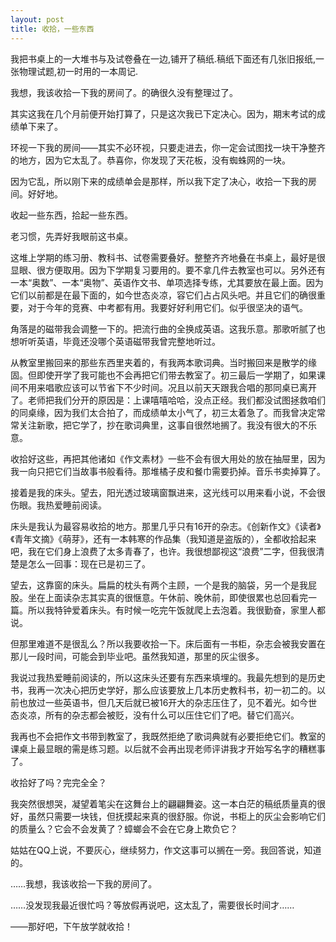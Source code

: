 ```yaml
---
layout: post
title: 收拾，一些东西
---
```


我把书桌上的一大堆书与及试卷叠在一边,铺开了稿纸.稿纸下面还有几张旧报纸,一张物理试题,初一时用的一本周记.

我想，我该收拾一下我的房间了。的确很久没有整理过了。

其实这我在几个月前便开始打算了，只是这次我已下定决心。因为，期末考试的成绩单下来了。

环视一下我的房间——其实不必环视，只要走进去，你一定会试图找一块干净整齐的地方，因为它太乱了。恭喜你，你发现了天花板，没有蜘蛛网的一块。

因为它乱，所以刚下来的成绩单会是那样，所以我下定了决心，收拾一下我的房间。好好地。

收起一些东西，拾起一些东西。

老习惯，先弄好我眼前这书桌。

这堆上学期的练习册、教科书、试卷需要叠好。整整齐齐地叠在书桌上，最好是很显眼、很方便取用。因为下学期复习要用的。要不拿几件去教室也可以。另外还有一本“奥数”、一本“奥物”、英语作文书、单项选择专练，尤其要放在最上面。因为它们以前都是在最下面的，如今世态炎凉，容它们占占风头吧。并且它们的确很重要，对于今年的竞赛、中考都有用。我要好好利用它们。似乎很坚决的语气。

角落是的磁带我会调整一下的。把流行曲的全换成英语。这我乐意。那歌听腻了也想听听英语，毕竟还没哪个英语磁带我曾完整地听过。

从教室里搬回来的那些东西里夹着的，有我两本歌词典。当时搬回来是散学的缘固。但即使开学了我可能也不会再把它们带去教室了。初三最后一学期了，如果课间不用来唱歌应该可以节省下不少时间。况且以前天天跟我合唱的那同桌已离开了。老师把我们分开的原因是：上课嘻嘻哈哈，没点正经。我们都没试图拯救咱们的同桌缘，因为我们太合拍了，而成绩单太小气了，初三太着急了。而我曾决定常常关注新歌，把它学了，抄在歌词典里，这事自很然地搁了。我没有很大的不乐意。

收拾好这些，再把其他诸如《作文素材》一些不会有很大用处的放在抽屉里，因为我一向只把它们当故事书般看待。那堆橘子皮和餐巾需要扔掉。音乐书卖掉算了。

接着是我的床头。望去，阳光透过玻璃窗飘进来，这光线可以用来看小说，不会很伤眼。我热爱睡前阅读。

床头是我认为最容易收拾的地方。那里几乎只有16开的杂志。《创新作文》《读者》《青年文摘》《萌芽》，还有一本韩寒的作品集（我知道是盗版的），全都收拾起来吧，我在它们身上浪费了太多青春了，也许。我很想鄙视这“浪费”二字，但我很清楚是怎么一回事：现在已是初三了。

望去，这靠窗的床头。扁扁的枕头有两个主顾，一个是我的脑袋，另一个是我屁股。坐在上面读杂志其实真的很惬意。午休前、晚休前，即使很累也总回看完一篇。所以我特钟爱着床头。有时候一吃完午饭就爬上去泡着。我很勤奋，家里人都说。

但那里难道不是很乱么？所以我要收拾一下。床后面有一书柜，杂志会被我安置在那儿一段时间，可能会到毕业吧。虽然我知道，那里的灰尘很多。

我说过我热爱睡前阅读的，所以这床头还要有东西来填埋的。我最先想到的是历史书，我再一次决心把历史学好，那么应该要放上几本历史教科书，初一初二的。以前也放过一些英语书，但几天后就已被16开大的杂志压住了，见不着光。如今世态炎凉，所有的杂志都会被贬，没有什么可以压住它们了吧。替它们高兴。

我再也不会把作文书带到教室了，我既然拒绝了歌词典就有必要拒绝它们。教室的课桌上最显眼的需是练习题。以后就不会再出现老师评讲我才开始写名字的糟糕事了。

收拾好了吗？完完全全？

我突然很想哭，凝望着笔尖在这舞台上的翩翩舞姿。这一本白茫的稿纸质量真的很好，虽然只需要一块钱，但抚摸起来真的很舒服。你说，书柜上的灰尘会影响它们的质量么？它会不会发黄了？蟑螂会不会在它身上欺负它？

姑姑在QQ上说，不要灰心，继续努力，作文这事可以搁在一旁。我回答说，知道的。

……我想，我该收拾一下我的房间了。

……没发现我最近很忙吗？等放假再说吧，这太乱了，需要很长时间才……

——那好吧，下午放学就收拾！